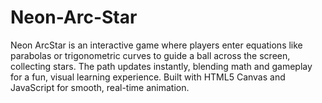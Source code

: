 # Neon-Arc-Star
Neon ArcStar is an interactive game where players enter equations like parabolas or trigonometric curves to guide a ball across the screen, collecting stars. The path updates instantly, blending math and gameplay for a fun, visual learning experience. Built with HTML5 Canvas and JavaScript for smooth, real-time animation.
